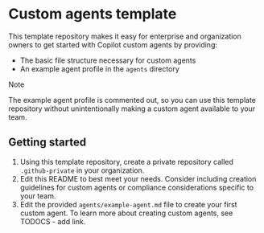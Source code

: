 # Custom agents template

This template repository makes it easy for enterprise and organization owners to get started with Copilot custom agents by providing:
* The basic file structure necessary for custom agents
* An example agent profile in the `agents` directory

> [!NOTE]
> The example agent profile is commented out, so you can use this template repository without unintentionally making a custom agent available to your team.

## Getting started

1. Using this template repository, create a private repository called `.github-private` in your organization.
1. Edit this README to best meet your needs. Consider including creation guidelines for custom agents or compliance considerations specific to your team.
1. Edit the provided `agents/example-agent.md` file to create your first custom agent. To learn more about creating custom agents, see TODOCS - add link.
